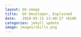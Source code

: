 ```yaml
---
layout: bb-image
title:  UX Developer, Explained
date:   2020-05-15 13:40:27 +0100
categories: jekyll update
image: images/skills.png
---
```




